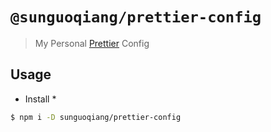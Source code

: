 # `@sunguoqiang/prettier-config`

> My Personal [Prettier](https://prettier.io) Config

## Usage

* Install *

```bash
$ npm i -D sunguoqiang/prettier-config

```
